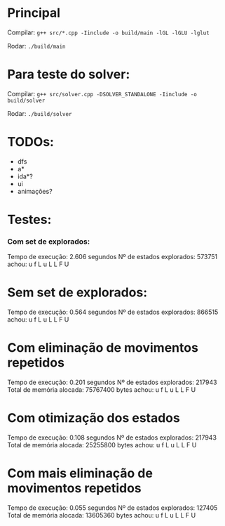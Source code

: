 # Principal
Compilar: `g++ src/*.cpp -Iinclude -o build/main -lGL -lGLU -lglut`

Rodar: `./build/main`


# Para teste do solver:
Compilar: `g++ src/solver.cpp -DSOLVER_STANDALONE -Iinclude -o build/solver`

Rodar: `./build/solver`


# TODOs:
- dfs
- a*
- ida*?
- ui
- animações?


# Testes:
### Com set de explorados:
Tempo de execução: 2.606 segundos
Nº de estados explorados: 573751
achou: u f L u L L F U 

# Sem set de explorados:
Tempo de execução: 0.564 segundos
Nº de estados explorados: 866515
achou: u f L u L L F U 

# Com eliminação de movimentos repetidos
Tempo de execução: 0.201 segundos
Nº de estados explorados: 217943
Total de memória alocada: 75767400 bytes
achou: u f L u L L F U 

# Com otimização dos estados
Tempo de execução: 0.108 segundos
Nº de estados explorados: 217943
Total de memória alocada: 25255800 bytes
achou: u f L u L L F U 

# Com mais eliminação de movimentos repetidos
Tempo de execução: 0.055 segundos
Nº de estados explorados: 127405
Total de memória alocada: 13605360 bytes
achou: u f L u L L F U 